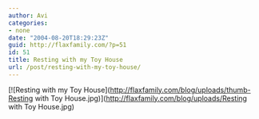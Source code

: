 ```yaml
---
author: Avi
categories:
- none
date: "2004-08-20T18:29:23Z"
guid: http://flaxfamily.com/?p=51
id: 51
title: Resting with my Toy House
url: /post/resting-with-my-toy-house/
---
```

[![Resting with my Toy House](http://flaxfamily.com/blog/uploads/thumb-Resting with Toy House.jpg)](http://flaxfamily.com/blog/uploads/Resting with Toy House.jpg)
